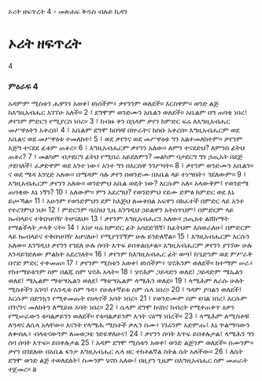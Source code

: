 ﻿
 ኦሪት ዘፍጥረት 4 - መጽሐፍ ቅዱስ ብሉይ ኪዳን
# ኦሪት ዘፍጥረት
4
### ምዕራፍ 4
አዳምም ሚስቱን ሔዋንን አወቀ፤ ፀነሰችም፥ ቃየንንም ወለደች። እርስዋም። ወንድ ልጅ ከእግዚአብሔር አገኘሁ አለች።
2 ፤ ደግሞም ወንድሙን አቤልን ወለደች። አቤልም በግ ጠባቂ ነበረ፤ ቃየንም ምድርን የሚያርስ ነበረ።
3 ፤ ከብዙ ቀን በኋላም ቃየን ከምድር ፍሬ ለእግዚአብሔር መሥዋዕትን አቀረበ፤
4 ፤ አቤልም ደግሞ ከበጎቹ በኵራትና ከስቡ አቀረበ። እግዚአብሔርም ወደ አቤልና ወደ መሥዋዕቱ ተመለከተ፤
5 ፤ ወደ ቃየንና ወደ መሥዋዕቱ ግን አልተመለከተም። ቃየንም እጅግ ተናደደ ፊቱም ጠቆረ።
6 ፤ እግዚአብሔርም ቃየንን አለው። ለምን ተናደድህ? ለምንስ ፊትህ ጠቆረ?
7 ፤ መልካም ብታደርግ ፊትህ የሚበራ አይደለምን? መልካም ባታደርግ ግን ኃጢአት በደጅ ታደባለች፤ ፈቃድዋም ወደ አንተ ነው፥ አንተ ግን በእርስዋ ንገሥባት።
8 ፤ ቃየንም ወንድሙን አቤልን። ና ወደ ሜዳ እንሂድ አለው። በሜዳም ሳሉ ቃየን በወንድሙ በአቤል ላይ ተነሣበት፥ ገደለውም።
9 ፤ እግዚአብሔርም ቃየንን አለው። ወንድምህ አቤል ወዴት ነው? እርሱም አለ። አላውቅም፤ የወንድሜ ጠባቂው እኔ ነኝን?
10 ፤ አለውም። ምን አደረግህ? የወንድምህ የደሙ ድምፅ ከምድር ወደ እኔ ይጮኻል።
11 ፤ አሁንም የወንድምህን ደም ከእጅህ ለመቀበል አፍዋን በከፈተች በምድር ላይ አንተ የተረገምህ ነህ።
12 ፤ ምድርንም ባረስህ ጊዜ እንግዲህ ኃይልዋን አትሰጥህም፤ በምድርም ላይ ኰብላይና ተቅበዝባዥ ትሆናለህ።
13 ፤ ቃየንም እግዚአብሔርን አለው። ኃጢአቴ ልሸከማት የማልችላት ታላቅ ናት።
14 ፤ እነሆ ዛሬ ከምድር ፊት አሳደድኸኝ፤ ከፊትህም እሰወራለሁ፤ በምድርም ላይ ኰብላይና ተቅበዝባዥ እሆናለሁ፤ የሚያገኘኝም ሁሉ ይገድለኛል።
15 ፤ እግዚአብሔርም እርሱን አለው። እንግዲህ ቃየንን የገደለ ሁሉ ሰባት እጥፍ ይበቀልበታል። እግዚአብሔርም ቃየንን ያገኘው ሁሉ እንዳይገድለው ምልክት አደረገለት።
16 ፤ ቃየንም ከእግዚአብሔር ፊት ወጣ፤ ከዔድንም ወደ ምሥራቅ በኖድ ምድር ተቀመጠ።
17 ፤ ቃየንም ሚስቱን አወቀ፤ ፀነሰችም፥ ሄኖሕንም ወለደች። ከተማም ሠራ፥ የከተማይቱንም ስም በልጁ ስም ሄኖሕ አላት።
18 ፤ ሄኖሕም ጋይዳድን ወለደ፤ ጋይዳድም ሜኤልን ወለደ፤ ሜኤልም ማቱሣኤልን ወለደ፤ ማቱሣኤልም ላሜሕን ወለደ።
19 ፤ ላሜሕም ለራሱ ሁለት ሚስቶችን አገባ፤ የአንዲቱ ስም ዓዳ፥ የሁለተኛይቱ ስም ሴላ ነበረ።
20 ፤ ዓዳም ያባልን ወለደች፤ እርሱም በድንኳን የሚቀመጡት የዘላኖች አባት ነበረ።
21 ፤ የወንድሙም ስም ዩባል ነበረ፤ እርሱም በገናንና መለከትን ለሚይዙ አባት ነበረ።
22 ፤ ሴላም ደግሞ ከናስና ከብረት የሚቀጠቀጥ ዕቃን የሚሠራውን ቱባልቃይንን ወለደች። የቱባልቃይንም እኅት ናዕማ ነበረች።
23 ፤ ላሜሕም ለሚስቶቹ ለዓዳና ለሴላ አላቸው። እናንት የላሜሕ ሚስቶች ቃሌን ስሙ፥ ነገሬንም አድምጡ፤ እኔ ጕልማሳውን ለቍስሌ፥ ብላቴናውንም ለመወጋቴ ገድዬዋለሁና፤
24 ፤ ቃየንን ሰባት እጥፍ ይበቀሉታል፤ ላሜሕን ግን ሰባ ሰባት እጥፍ። ይበቀሉታል
25 ፤ አዳም ደግሞ ሚስቱን አወቀ፤ ወንድ ልጅንም ወለደች። ስሙንም። ቃየን በገደለው በአቤል ፋንታ እግዚአብሔር ሌላ ዘር ተክቶልኛል ስትል ሴት አለችው።
26 ፤ ለሴት ደግሞ ወንድ ልጅ ተወለደለት፤ ስሙንም ሄኖስ አለው፤ በዚያን ጊዜም በእግዚአብሔር ስም መጠራት ተጀመረ። a 
